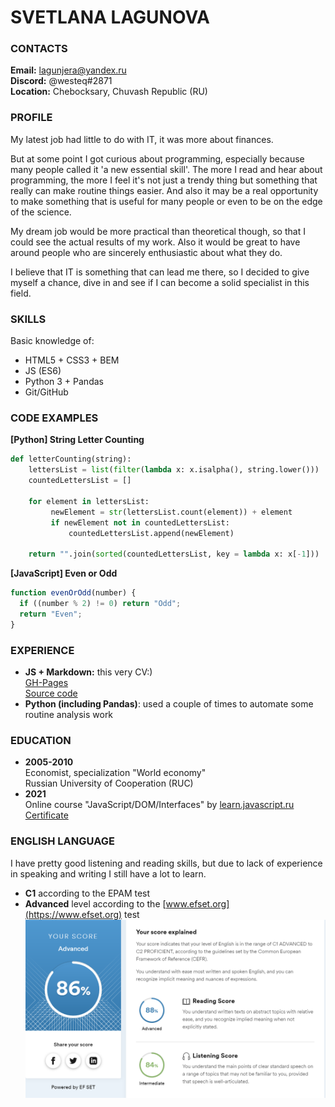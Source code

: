 # **SVETLANA LAGUNOVA**

### CONTACTS
**Email:** lagunjera@yandex.ru  
**Discord:** @westeq#2871  
**Location:** Chebocksary, Chuvash Republic (RU)

### PROFILE 
My latest job had little to do with IT, it was more about finances.  

But at some point I got curious about programming, especially because many people called it 'a new essential skill'.  The more I read and hear about programming, the more I feel it's not just a trendy thing but something that really can make routine things easier. And also it may be a real opportunity to make something that is useful for many people or even to be on the edge of the science.

My dream job would be more practical than theoretical though, so that I could see the actual results of my work.
Also it would be great to have around people who are sincerely enthusiastic about what they do.

I believe that IT is something that can lead me there, so I decided to give myself a chance, dive in and see if I can become a solid specialist in this field.

### SKILLS
Basic knowledge of:
 - HTML5 + CSS3 + BEM
 - JS (ES6)
 - Python 3 + Pandas
 - Git/GitHub

### CODE EXAMPLES
**[Python] String Letter Counting**  
```python
def letterCounting(string):
    lettersList = list(filter(lambda x: x.isalpha(), string.lower()))
    countedLettersList = []

    for element in lettersList:
         newElement = str(lettersList.count(element)) + element
         if newElement not in countedLettersList:
             countedLettersList.append(newElement)        
    
    return "".join(sorted(countedLettersList, key = lambda x: x[-1]))
```

**[JavaScript] Even or Odd**  
```javascript
function evenOrOdd(number) {
  if ((number % 2) != 0) return "Odd";
  return "Even";
}
```

### EXPERIENCE
- **JS + Markdown:** this very CV:)   
  [GH-Pages](https://12fouronsix.github.io/rsschool-cv/cv)  
  [Source code](https://github.com/12FourOnSix/rsschool-cv/tree/gh-pages)  
- **Python (including Pandas)**: used a couple of times to automate some routine analysis work


### EDUCATION
- **2005-2010**  
  Economist, specialization "World economy"  
  Russian University of Cooperation (RUC)
- **2021**  
  Online course "JavaScript/DOM/Interfaces" by [learn.javascript.ru](https://learn.javascript.ru/)  
  [Certificate](https://learn.javascript.ru/courses/jsbasic-20210520/lagunjera/en/certificate.jpg)

### ENGLISH LANGUAGE
I have pretty good listening and reading skills, but due to lack of experience in speaking and writing I still have a lot to learn.
  - **C1** according to the EPAM test
  - **Advanced** level according to the [www.efset.org](https://www.efset.org) test  
    ![English Language Test Result](./assets/englishTestResult.png)